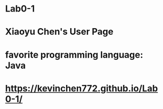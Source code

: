 # Lab0-1
# Xiaoyu Chen's User Page
# favorite programming language: Java
# https://kevinchen772.github.io/Lab0-1/